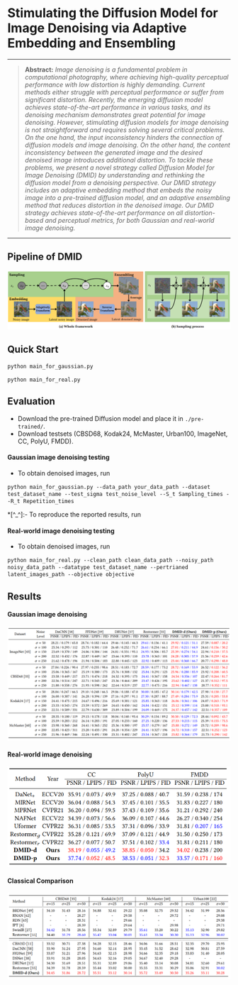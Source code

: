 # Stimulating the Diffusion Model for Image Denoising via Adaptive Embedding and Ensembling

<hr />

>**Abstract:** *Image denoising is a fundamental problem in computational photography, where achieving high-quality perceptual performance with low distortion is highly demanding. Current methods either struggle with perceptual performance or suffer from significant distortion. Recently, the emerging diffusion model achieves state-of-the-art performance in various tasks, and its denoising mechanism demonstrates great potential for image denoising. However, stimulating diffusion models for image denoising is not straightforward and requires solving several critical problems. On the one hand, the input inconsistency hinders the connection of diffusion models and image denoising. On the other hand, the content inconsistency between the generated image and the desired denoised image introduces additional distortion. To tackle these problems, we present a novel strategy called Diffusion Model for Image Denoising (DMID) by understanding and rethinking the diffusion model from a denoising perspective. Our DMID strategy includes an adaptive embedding method that embeds the noisy image into a pre-trained diffusion model, and an adaptive ensembling method that reduces distortion in the denoised image. Our DMID strategy achieves state-of-the-art performance on all distortion-based and perceptual metrics, for both Gaussian and real-world image denoising.*
<hr />

## Pipeline of DMID
<img src = "./images/DMID.png"> 


## Quick Start
```
python main_for_gaussian.py
```
```
python main_for_real.py
```

## Evaluation
- Download the pre-trained Diffusion model and place it in `./pre-trained/`.
- Download testsets (CBSD68, Kodak24, McMaster, Urban100, ImageNet, CC, PolyU, FMDD).

#### Gaussian image denoising testing
- To obtain denoised images, run
```
python main_for_gaussian.py --data_path your_data_path --dataset test_dataset_name --test_sigma test_noise_level --S_t Sampling_times --R_t Repetition_times
```
*[^_^]:- To reproduce the reported results, run
#### Real-world image denoising testing
- To obtain denoised images, run
```
python main_for_real.py --clean_path clean_data_path --noisy_path noisy_data_path --datatype test_dataset_name --pertrianed latent_images_path --objective objective
```
## Results
#### Gaussian image denoising
<img src = "./images/gaussian image denoising.png"> 

#### Real-world image denoising
<img src = "./images/real-world image denoising.png"> 

#### Classical Comparison
<img src = "./images/classical comparison.png"> 


